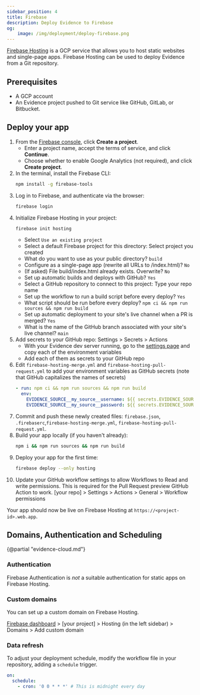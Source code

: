 ```yaml
---
sidebar_position: 4
title: Firebase
description: Deploy Evidence to Firebase
og:
    image: /img/deployment/deploy-firebase.png
---
```


[Firebase Hosting](https://firebase.google.com/products/hosting) is a GCP service that allows you to host static websites and single-page apps. Firebase Hosting can be used to deploy Evidence from a Git repository.


## Prerequisites

- A GCP account
- An Evidence project pushed to Git service like GitHub, GitLab, or Bitbucket.

## Deploy your app

1. From the [Firebase console](https://console.firebase.google.com/), click **Create a project**.
    - Enter a project name, accept the terms of service, and click **Continue**.
    - Choose whether to enable Google Analytics (not required), and click **Create project**.
1. In the terminal, install the Firebase CLI:
    ```bash
    npm install -g firebase-tools
    ```
1. Log in to Firebase, and authenticate via the browser:
    ```bash
    firebase login
    ```
1. Initialize Firebase Hosting in your project:
    ```bash
    firebase init hosting
    ```
    - Select `Use an existing project`
    - Select a default Firebase project for this directory: Select project you created
    - What do you want to use as your public directory? `build`
    - Configure as a single-page app (rewrite all URLs to /index.html)? `No`
    - (If asked) File build/index.html already exists. Overwrite? `No`
    - Set up automatic builds and deploys with GitHub? `Yes`
    - Select a GitHub repository to connect to this project: Type your repo name
    - Set up the workflow to run a build script before every deploy? `Yes`
    - What script should be run before every deploy? `npm ci && npm run sources && npm run build`
    - Set up automatic deployment to your site's live channel when a PR is merged? `Yes`
    - What is the name of the GitHub branch associated with your site's live channel? `main`
1. Add secrets to your GitHub repo: Settings > Secrets > Actions
   - With your Evidence dev server running, go to the [settings page](http://localhost:3000/settings#deploy) and copy each of the environment variables
   - Add each of them as secrets to your GitHub repo
1. Edit `firebase-hosting-merge.yml` and `firebase-hosting-pull-request.yml` to add your environment variables as GitHub secrets (note that GitHub capitalizes the names of secrets)
    ```yaml
    - run: npm ci && npm run sources && npm run build
      env:
        EVIDENCE_SOURCE__my_source__username: ${{ secrets.EVIDENCE_SOURCE__MY_SOURCE__USERNAME }}
        EVIDENCE_SOURCE__my_source__password: ${{ secrets.EVIDENCE_SOURCE__MY_SOURCE__PASSWORD }}
    ```
1. Commit and push these newly created files: `firebase.json`, `.firebaserc`,`firebase-hosting-merge.yml`, `firebase-hosting-pull-request.yml`.
1. Build your app locally (if you haven't already):
    ```bash
    npm i && npm run sources && npm run build
    ```
1. Deploy your app for the first time:
    ```bash
    firebase deploy --only hosting
    ```
1. Update your GitHub workflow settings to allow Workflows to Read and write permissions. This is required for the Pull Request preview GitHub Action to work. [your repo] > Settings > Actions > General > Workflow permissions

Your app should now be live on Firebase Hosting at  `https://<project-id>.web.app`.

## Domains, Authentication and Scheduling

{@partial "evidence-cloud.md"}

### Authentication

Firebase Authentication is _not_ a suitable authentication for static apps on Firebase Hosting.

### Custom domains

You can set up a custom domain on Firebase Hosting. 

[Firebase dashboard](https://console.firebase.google.com/u/0/) > [your project] > Hosting (in the left sidebar) > Domains > Add custom domain

### Data refresh

To adjust your deployment schedule, modify the workflow file in your repository, adding a `schedule` trigger.

```yaml
on:
  schedule:
    - cron: '0 0 * * *' # This is midnight every day
```

